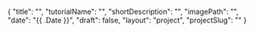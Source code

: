 {
    "title": "",
    "tutorialName": "",
    "shortDescription": "",
    "imagePath": "",
    "date": "{{ .Date }}",
    "draft": false,
    "layout": "project",
    "projectSlug": ""
}